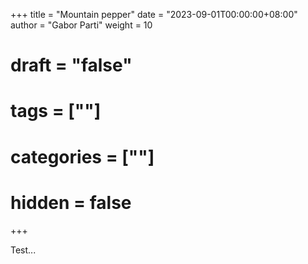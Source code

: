 +++
title = "Mountain pepper"
date = "2023-09-01T00:00:00+08:00"
author = "Gabor Parti"
weight = 10
# draft = "false"
# tags = [""]
# categories = [""]
# hidden = false
+++

Test...